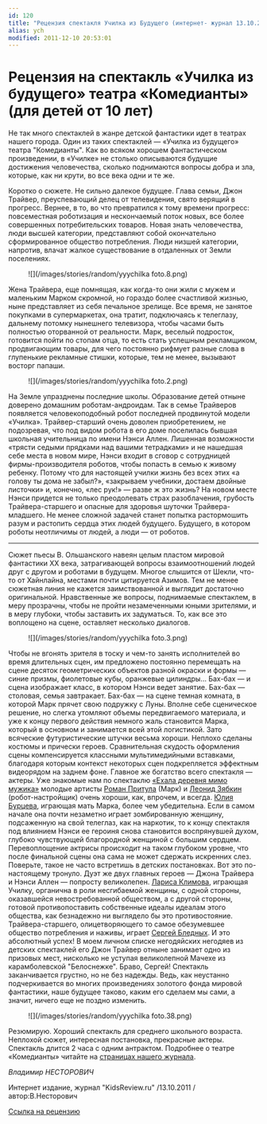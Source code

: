 ```yaml
---
id: 120
title: "Рецензия спектакля Училка из Будущего (интернет- журнал 13.10.2011 )"
alias: ych
modified: 2011-12-10 20:53:01
---
```


# Рецензия на спектакль «Училка из будущего» театра «Комедианты» (для детей от 10 лет)

Не так много спектаклей в жанре детской фантастики идет в театрах нашего города. Один из таких спектаклей — «Училка из будущего» театра "Комедианты". Как во всяком хорошем фантастическом произведении, в «Училке» не столько описываются будущие достижения человечества, сколько поднимаются вопросы добра и зла, которые, как ни крути, во все века одни и те же.

Коротко о сюжете. Не сильно далекое будущее. Глава семьи, Джон Трайвер, преуспевающий делец от телевидения, свято верящий в прогресс. Вернее, в то, во что превратился к тому времени прогресс: повсеместная роботизация и нескончаемый поток новых, все более совершенных потребительских товаров. Новая знать человечества, люди высшей категории, представляют собой окончательно сформированное общество потребления. Люди низшей категории, напротив, влачат жалкое существование в отдаленных от Земли поселениях.

<figure>
![](/images/stories/random/yyychilka foto.8.png)
</figure>

Жена Трайвера, еще помнящая, как когда-то они жили с мужем и маленьким Марком скромной, но гораздо более счастливой жизнью, ныне представляет из себя печальное зрелище. Все время, не занятое покупками в супермаркетах, она тратит, подключаясь к телеглазу, дальнему потомку нынешнего телевизора, чтобы часами быть полностью оторванной от реальности. Марк, веселый подросток, готовится пойти по стопам отца, то есть стать успешным рекламщиком, продвигающим товары, для чего постоянно рифмует разные слова в глупенькие рекламные стишки, которые, тем не менее, вызывают восторг папаши.

<figure>
![](/images/stories/random/yyychilka foto.2.png)
</figure>

На Земле упразднены последние школы. Образование детей отныне доверено домашним роботам-андроидам. Так в семье Трайверов появляется человекоподобный робот последней продвинутой модели «Училка». Трайвер-старший очень доволен приобретением, не подозревая, что под видом робота в его доме поселилась бывшая школьная учительница по имени Нэнси Аллен. Лишенная возможности «трясти седыми прядками над вашими тетрадками» и не нашедшая себе места в новом мире, Нэнси входит в сговор с сотрудницей фирмы-производителя роботов, чтобы попасть в семью к живому ребенку. Потому что для настоящей училки жизнь без всех этих «а голову ты дома не забыл?», «закрываем учебники, достаем двойные листочки» и, конечно, «лес рук!» — разве ж это жизнь? На новом месте Нэнси придется не только преодолевать страх разоблачения, грубость Трайвера-старшего и опасные для здоровья шуточки Трайвера-младшего. Не менее сложной задачей станет попытка растормошить разум и растопить сердца этих людей будущего. Будущего, в котором роботы неотличимы от людей, а люди — от роботов.

***

Сюжет пьесы В. Ольшанского навеян целым пластом мировой фантастики XX века, затрагивающей вопросы взаимоотношений людей друг с другом и роботами в будущем. Многое слышится от Шекли, что-то от Хайнлайна, местами почти цитируется Азимов. Тем не менее сюжетная линия не кажется заимствованной и выглядит достаточно оригинальной. Нравственные же вопросы, поднимаемые спектаклем, в меру прозрачны, чтобы не пройти незамеченными юными зрителями, и в меру глубоки, чтобы заставить их задуматься. То, как все это воплощено на сцене, оставляет несколько диалогов.

<figure>
![](/images/stories/random/yyychilka foto.3.png)
</figure>

Чтобы не вгонять зрителя в тоску и чем-то занять исполнителей во время длительных сцен, им предложено постоянно перемещать на сцене десяток геометрических объектов разной окраски и формы — синие призмы, фиолетовые кубы, оранжевые цилиндры… Бах-бах — и сцена изображает класс, в котором Нэнси ведет занятие. Бах-бах — столовая, семья завтракает. Бах-бах — на сцене темная комната, в которой Марк прячет свою подружку с Луны. Вполне себе сценическое решение, но слегка утомляют объемы передвигаемого материала, и уже к концу первого действия немного жаль становится Марка, который в основном и занимается всей этой логистикой. Зато всяческие футуристические штучки весьма хороши. Неплохо сделаны костюмы и прически героев. Сравнительная скудость оформления сцены компенсируется классными мультимедийными вставками, благодаря которым контекст некоторых сцен подкрепляется эффектным видеорядом на заднем фоне. Главное же богатство всего спектакля — актеры. Уже знакомые нам по спектаклю [«Ехала деревня мимо мужика»](http://www.kidsreview.ru/reviews/retsenziya-na-spektakl-ekhala-derevnya-mimo-muzhika-teatra-komedianty-dlya-detei-4-12-let) молодые артисты [Роман Притула](50-roman-pritula.html) (Марк) и [Леонид Зябкин](67-leonid-zabkin.html) (робот-настройщик) очень хороши, как, впрочем, и всегда. [Юлия Бурцева](78-ylia-burceva.html), играющая мать Марка, более чем убедительна. Если в самом начале она почти незаметно играет зомбированную женщину, подсаженную на свой телеглаз, как на наркотик, то к концу спектакля под влиянием Нэнси ее героиня снова становится воспрянувшей духом, глубоко чувствующей благородной женщиной с большим сердцем. Перевоплощение актрисы происходит на таком глубоком уровне, что после финальной сцены она сама не может сдержать искренних слез. Поверьте, такое не часто встретишь в детских постановках. Вот это по-настоящему тронуло. Дуэт же двух главных героев — Джона Трайвера и Нэнси Аллен — попросту великолепен. [Лариса Климова](65-larisa-klimova.html), играющая Училку, органична в роли несгибаемой женщины, с одной стороны, оказавшейся невостребованной обществом, а с другой стороны, готовой противопоставить собственные идеалы идеалам этого общества, как безнадежно ни выглядело бы это противостояние. Трайвера-старшего, олицетворяющего то самое обезумевшее общество потребления и наживы, играет [Сергей Бледных](24-blednyh-sergej.html). И это абсолютный успех! В моем личном списке негодяйских негодяев из детских спектаклей его Джон Трайвер отныне занимает одно из призовых мест, нисколько не уступая великолепной Мачехе из карамболевской "Белоснежке". Браво, Сергей! Спектакль заканчивается грустно, но не без надежды. Ведь, как неустанно подчеркивается во многих произведениях золотого фонда мировой фантастики, наше будущее таково, каким его сделаем мы сами, а значит, ничего еще не поздно изменить.

<figure>
![](/images/stories/random/yyychilka foto.38.png)
</figure>

Резюмирую. Хороший спектакль для среднего школьного возраста. Неплохой сюжет, интересная постановка, прекрасные актеры. Спектакль длится 2 часа с одним антрактом. Подробнее о театре «Комедианты» читайте на [страницах нашего журнала](http://www.kidsreview.ru/catalog/kulturnye-otdykh-i-razvlecheniya/detskie-teatry/tsentralnyi/komedianty-gosudarstvennyi-dramaticheskii-teatr).

_Владимир НЕСТОРОВИЧ_

Интернет издание, журнал "KidsReview.ru" /13.10.2011 /автор:В.Несторович

[Ссылка на рецензию](http://www.kidsreview.ru/reviews/retsenziya-na-spektakl-uchilka-iz-budushchego-teatra-komedianty-dlya-detei-ot-10-let)